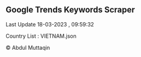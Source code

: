 

## Google Trends Keywords Scraper 
 
Last Update 18-03-2023 , 09:59:32

Country List :
VIETNAM.json



© Abdul Muttaqin 
